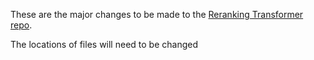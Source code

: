 These are the major changes to be made to the [Reranking Transformer repo](https://github.com/uvavision/RerankingTransformer/tree/main). 

The locations of files will need to be changed 
